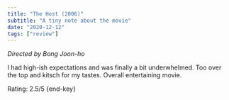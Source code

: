 ```yaml
---
title: "The Host (2006)"
subtitle: "A tiny note about the movie"
date: "2020-12-12"
tags: ["review"]
---
```


_Directed by Bong Joon-ho_

I had high-ish expectations and was finally a bit underwhelmed. Too over the top and kitsch for my tastes. Overall entertaining movie.

Rating: 2.5/5 {end-key}
